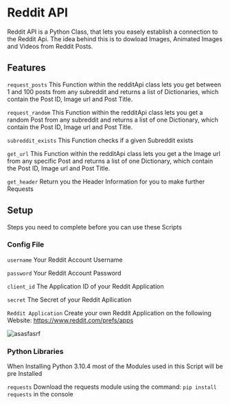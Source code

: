 # Reddit API

Reddit API is a Python Class, that lets you easely establish a connection to the Reddit Api. The idea behind this is to dowload Images, Animated Images and Videos from Reddit Posts.

## Features
`request_posts` This Function within the redditApi class lets you get between 1 and 100 posts from any subreddit and returns a list of Dictionaries, which contain the Post ID, Image url and Post Title.

`request_random` This Function within the redditApi class lets you get a random Post from any subreddit and returns a list of one Dictionary, which contain the Post ID, Image url and Post Title.

`subreddit_exists` This Function checks if a given Subreddit exists

`get_url` This Function within the redditApi class lets you get a the Image url from any specific Post and returns a list of one Dictionary, which contain the Post ID, Image url and Post Title.

`get_header` Return you the Header Information for you to make further Requests


## Setup

Steps you need to complete before you can use these Scripts

### Config File

`username` Your Reddit Account Username

`password` Your Reddit Account Password

`client_id` The Application ID of your Reddit Application

`secret` The Secret of your Reddit Apllication

`Reddit Application` Create your own Reddit Application on the following Website: https://www.reddit.com/prefs/apps

![asasfasrf](https://user-images.githubusercontent.com/66902977/170886649-282562a0-6b75-4897-86b6-3a072a261ad2.PNG)

### Python Libraries

When Installing Python 3.10.4 most of the Modules used in this Script will be pre Installed

`requests` Download the requests module using the command: `pip install requests` in the console
